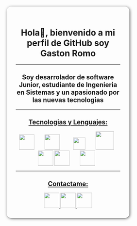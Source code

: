 <div style="margin: 50px;box-shadow: 2px 2px 10px #666;border-radius: 15px;padding: 30px;">
      <h1 style="text-align: center">
        Hola👋, bienvenido a mi perfil de GitHub soy Gaston Romo
      </h1>
      <hr />
      <h2 style="text-align: center">
        Soy desarrolador de software Junior, estudiante de Ingenieria en
        Sistemas y un apasionado por las nuevas tecnologias
      </h2>
      <hr>
      <h2 style="text-align: center;text-decoration: underline;">Tecnologias y Lenguajes:</h2>
      <div style="text-align: center;">
        <img src="https://upload.wikimedia.org/wikipedia/commons/thumb/6/61/HTML5_logo_and_wordmark.svg/640px-HTML5_logo_and_wordmark.svg.png" height="50px"                                    style="display: inline-block;margin-right: 30px;">
        <img src="https://cdn-icons-png.flaticon.com/512/919/919826.png" height="50px" style="display: inline-block;margin-right: 40px;">
        <img src="https://upload.wikimedia.org/wikipedia/commons/b/b2/Bootstrap_logo.svg" height="40px" style="display: inline-block;margin-right: 30px;">
        <img src="https://okhosting.com/resources/uploads/2019/01/java.jpg" height="60px" style="display: inline-block;margin-right: 10px;">
        <img src="https://ricardogeek.com/wp-content/uploads/2018/03/Screen-Shot-2018-03-12-at-10.54.19-AM.png" height="50px" style="display: inline-block;margin-                              right: 30px;">
        <img src="https://d1.awsstatic.com/asset-repository/products/amazon-rds/1024px-MySQL.ff87215b43fd7292af172e2a5d9b844217262571.png" height="50px"                                  style="display: inline-block;margin-right: 30px;">
        <img src="https://blog.facialix.com/wp-content/uploads/2021/04/git-github-cero-facialix.jpg" height="50px" style="display: inline-block;margin-right: 10px;">
      </div>
      <hr>
      <h2 style="text-align: center;text-decoration: underline;">Contactame:</h2>
      <div style="text-align: center;">
        <a href="https://www.linkedin.com/in/gaston-romo-4926b221b/" target="_blank">
            <img src="https://play-lh.googleusercontent.com/kMofEFLjobZy_bCuaiDogzBcUT-dz3BBbOrIEjJ-hqOabjK8ieuevGe6wlTD15QzOqw" height="50px">
        </a>
        <a href="mailto:gastonromo2000@gmail.com" target="_blank">
            <img src="https://www.profesionalreview.com/wp-content/uploads/2017/05/3-extensiones-para-ser-m%C3%A1s-productivo-con-Gmail-00-1280x720.jpg"                                  height="50px">
        </a>
        <a href="https://www.instagram.com/gastonromo_30/?hl=es" target="_blank">
            <img src="https://pbs.twimg.com/profile_images/730398192169328640/aN0B-LIm_400x400.jpg" height="50px">
        </a>
       </div>
</div>

